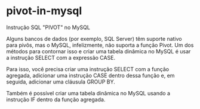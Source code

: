 # pivot-in-mysql
Instrução SQL "PIVOT" no MySQL

Alguns bancos de dados (por exemplo, SQL Server) têm suporte nativo para pivôs, mas o MySQL, infelizmente, não suporta a função Pivot. Um dos métodos para contornar isso e criar uma tabela dinâmica no MySQL é usar a instrução SELECT com a expressão CASE.

Para isso, você precisa criar uma instrução SELECT com a função agregada, adicionar uma instrução CASE dentro dessa função e, em seguida, adicionar uma cláusula GROUP BY.

Também é possível criar uma tabela dinâmica no MySQL usando a instrução IF dentro da função agregada.
